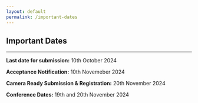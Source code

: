 ```yaml
---
layout: default
permalink: /important-dates
---
```

## Important Dates
---

**Last date for submission:**  10th October  2024

**Acceptance Notification:** 10th Novemeber 2024

**Camera Ready Submission & Registration:**  20th November 2024

**Conference Dates:**  19th and 20th November 2024

